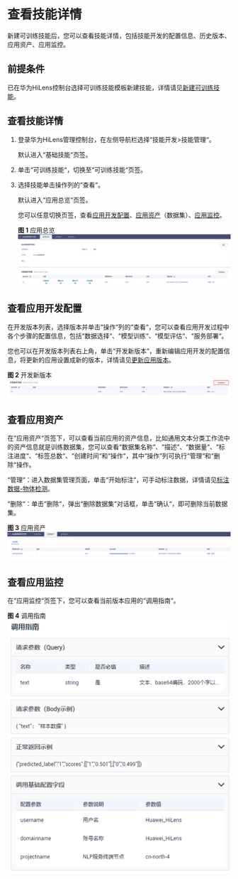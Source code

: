 # 查看技能详情<a name="hilens_02_0136"></a>

新建可训练技能后，您可以查看技能详情，包括技能开发的配置信息、历史版本、应用资产、应用监控。

## 前提条件<a name="section642619344243"></a>

已在华为HiLens控制台选择可训练技能模板新建技能，详情请见[新建可训练技能](新建可训练技能.md)。

## 查看技能详情<a name="section08115263269"></a>

1.  登录华为HiLens管理控制台，在左侧导航栏选择“技能开发\>技能管理“。

    默认进入“基础技能“页签。

2.  单击“可训练技能“，切换至“可训练技能“页签。
3.  选择技能单击操作列的“查看“。

    默认进入“应用总览“页签。

    您可以任意切换页签，查看[应用开发配置](#section1531542011467)、[应用资产](#section75151234114613)（数据集）、[应用监控](#section129284154619)。

    **图 1**  应用总览<a name="fig14715165711225"></a>  
    ![](figures/应用总览.png "应用总览")


## 查看应用开发配置<a name="section1531542011467"></a>

在开发版本列表，选择版本并单击“操作“列的“查看“，您可以查看应用开发过程中各个步骤的配置信息，包括“数据选择“、“模型训练“、“模型评估“、“服务部署“。

您也可以在开发版本列表右上角，单击“开发新版本“，重新编辑应用开发的配置信息，将更新的应用设置成新的版本，详情请见[更新应用版本](更新应用版本.md)。

**图 2**  开发新版本<a name="fig18604956113613"></a>  
![](figures/开发新版本.png "开发新版本")

## 查看应用资产<a name="section75151234114613"></a>

在“应用资产“页签下，可以查看当前应用的资产信息，比如通用文本分类工作流中的资产信息就是训练数据集，您可以查看“数据集名称“、“描述“、“数据量“、“标注进度“、“标签总数“、“创建时间“和“操作“，其中“操作“列可执行“管理“和“删除“操作。

“管理“：进入数据集管理页面，单击“开始标注“，可手动标注数据，详情请见[标注数据-物体检测](https://support.huaweicloud.com/engineers-modelarts/modelarts_23_0012.html#section2)。

“删除“：单击“删除“，弹出“删除数据集“对话框，单击“确认“，即可删除当前数据集。

**图 3**  应用资产<a name="fig16351179544"></a>  
![](figures/应用资产.png "应用资产")

## 查看应用监控<a name="section129284154619"></a>

在“应用监控“页签下，您可以查看当前版本应用的“调用指南“。

**图 4**  调用指南<a name="fig10317105054214"></a>  
![](figures/调用指南.png "调用指南")

